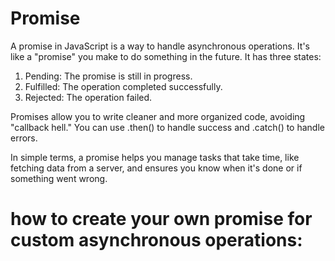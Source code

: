 # Promise

A promise in JavaScript is a way to handle asynchronous operations. It's like a "promise" you make to do something in the future. It has three states:

1. Pending: The promise is still in progress.
2. Fulfilled: The operation completed successfully.
3. Rejected: The operation failed.

Promises allow you to write cleaner and more organized code, avoiding "callback hell." You can use .then() to handle success and .catch() to handle errors.

In simple terms, a promise helps you manage tasks that take time, like fetching data from a server, and ensures you know when it's done or if something went wrong.


# how to create  your own promise for custom asynchronous operations: